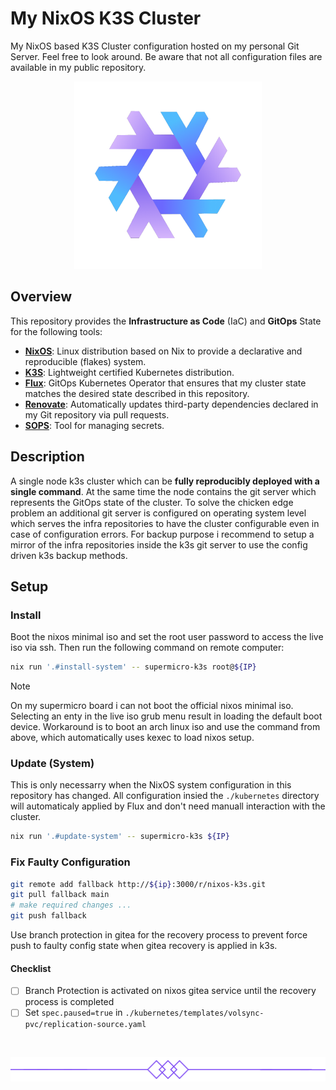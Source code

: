 # My NixOS K3S Cluster

My NixOS based K3S Cluster configuration hosted on my personal Git Server. Feel free to look around. Be aware that not all configuration files are available in my public repository.

<p align="center"><img src="docs/images/logo.png" width=300px></p>



## Overview

This repository provides the **Infrastructure as Code** (IaC) and **GitOps** State for the following tools:

- [**NixOS**](https://nixos.org/): Linux distribution based on Nix to provide a declarative and reproducible (flakes) system.
- [**K3S**](https://k3s.io/): Lightweight certified Kubernetes distribution.
- [**Flux**](https://github.com/fluxcd/flux2): GitOps Kubernetes Operator that ensures that my cluster state matches the desired state described in this repository.
- [**Renovate**](https://github.com/renovatebot/renovate): Automatically updates third-party dependencies declared in my Git repository via pull requests.
- [**SOPS**](https://github.com/mozilla/sops): Tool for managing secrets.

## Description

A single node k3s cluster which can be **fully reproducibly deployed with a single command**. At the same time the node contains the git server which represents the GitOps state of the cluster. To solve the chicken edge problem an additional git server is configured on operating system level which serves the infra repositories to have the cluster configurable even in case of configuration errors. For backup purpose i recommend to setup a mirror of the infra repositories inside the k3s git server to use the config driven k3s backup methods.

## Setup

### Install

Boot the nixos minimal iso and set the root user password to access the live iso via ssh. Then run the following command on remote computer:

```bash
nix run '.#install-system' -- supermicro-k3s root@${IP}
```

> [!NOTE] 
> On my supermicro board i can not boot the official nixos minimal iso. Selecting an enty in the live iso grub menu result in loading the default boot device. Workaround is to boot an arch linux iso and use the command from above, which automatically uses kexec to load nixos setup.

### Update (System)

This is only necessarry when the NixOS system configuration in this repository has changed. All configuration insied the `./kubernetes` directory will automaticaly applied by Flux and don't need manuall interaction with the cluster.

```bash
nix run '.#update-system' -- supermicro-k3s ${IP}
```

### Fix Faulty Configuration

```sh
git remote add fallback http://${ip}:3000/r/nixos-k3s.git
git pull fallback main
# make required changes ...
git push fallback
```

Use branch protection in gitea for the recovery process to prevent force push to faulty config state when gitea recovery is applied in k3s.

#### Checklist

- [ ] Branch Protection is activated on nixos gitea service until the recovery process is completed 
- [ ] Set `spec.paused=true` in `./kubernetes/templates/volsync-pvc/replication-source.yaml`

<br>

![](./docs/images/split.png)
